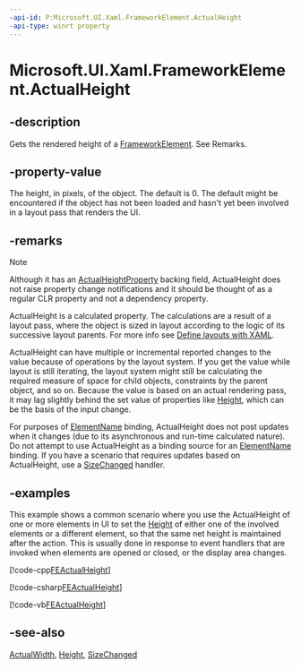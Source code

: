 ```yaml
---
-api-id: P:Microsoft.UI.Xaml.FrameworkElement.ActualHeight
-api-type: winrt property
---
```


<!-- Property syntax
public double ActualHeight { get; }
-->

# Microsoft.UI.Xaml.FrameworkElement.ActualHeight

## -description

Gets the rendered height of a [FrameworkElement](frameworkelement.md). See Remarks.

## -property-value

The height, in pixels, of the object. The default is 0. The default might be encountered if the object has not been loaded and hasn't yet been involved in a layout pass that renders the UI.

## -remarks

> [!NOTE]
> Although it has an [ActualHeightProperty](frameworkelement_actualheightproperty.md) backing field, ActualHeight does not raise property change notifications and it should be thought of as a regular CLR property and not a dependency property.

ActualHeight is a calculated property. The calculations are a result of a layout pass, where the object is sized in layout according to the logic of its successive layout parents. For more info see [Define layouts with XAML](/windows/uwp/layout/layouts-with-xaml).

ActualHeight can have multiple or incremental reported changes to the value because of operations by the layout system. If you get the value while layout is still iterating, the layout system might still be calculating the required measure of space for child objects, constraints by the parent object, and so on. Because the value is based on an actual rendering pass, it may lag slightly behind the set value of properties like [Height](frameworkelement_height.md), which can be the basis of the input change.

For purposes of [ElementName](../microsoft.ui.xaml.data/binding_elementname.md) binding, ActualHeight does not post updates when it changes (due to its asynchronous and run-time calculated nature). Do not attempt to use ActualHeight as a binding source for an [ElementName](../microsoft.ui.xaml.data/binding_elementname.md) binding. If you have a scenario that requires updates based on ActualHeight, use a [SizeChanged](frameworkelement_sizechanged.md) handler.

## -examples

This example shows a common scenario where you use the ActualHeight of one or more elements in UI to set the [Height](frameworkelement_height.md) of either one of the involved elements or a different element, so that the same net height is maintained after the action. This is usually done in response to event handlers that are invoked when elements are opened or closed, or the display area changes.

[!code-cpp[FEActualHeight](../microsoft.ui.xaml/code/BaseElementEvents/cpp/PageWithAppBar.xaml.cpp#SnippetFEActualHeight)]

[!code-csharp[FEActualHeight](../microsoft.ui.xaml/code/BaseElementEvents/csharp/PageWithAppBar.xaml.cs#SnippetFEActualHeight)]

[!code-vb[FEActualHeight](../microsoft.ui.xaml/code/BaseElementEvents/vbnet/PageWithAppBar.xaml.vb#SnippetFEActualHeight)]

## -see-also

[ActualWidth](frameworkelement_actualwidth.md), [Height](frameworkelement_height.md), [SizeChanged](frameworkelement_sizechanged.md)
